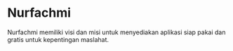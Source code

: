 # Nurfachmi

Nurfachmi memiliki visi dan misi untuk menyediakan aplikasi siap pakai dan gratis untuk kepentingan maslahat.